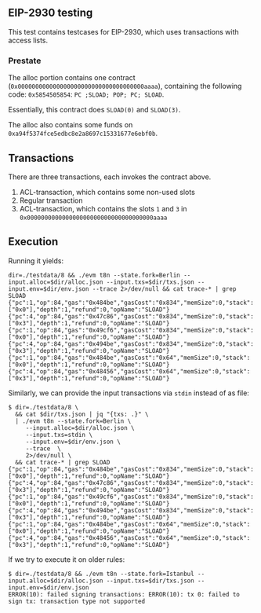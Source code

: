 ## EIP-2930 testing

This test contains testcases for EIP-2930, which uses transactions with access
lists.

### Prestate

The alloc portion contains one
contract (`0x000000000000000000000000000000000000aaaa`), containing the
following code: `0x5854505854`: `PC ;SLOAD; POP; PC; SLOAD`.

Essentially, this contract does `SLOAD(0)` and `SLOAD(3)`.

The alloc also contains some funds
on `0xa94f5374fce5edbc8e2a8697c15331677e6ebf0b`.

## Transactions

There are three transactions, each invokes the contract above.

1. ACL-transaction, which contains some non-used slots
2. Regular transaction
3. ACL-transaction, which contains the slots `1` and `3`
   in `0x000000000000000000000000000000000000aaaa`

## Execution

Running it yields:

```
dir=./testdata/8 && ./evm t8n --state.fork=Berlin --input.alloc=$dir/alloc.json --input.txs=$dir/txs.json --input.env=$dir/env.json --trace 2>/dev/null && cat trace-* | grep SLOAD
{"pc":1,"op":84,"gas":"0x484be","gasCost":"0x834","memSize":0,"stack":["0x0"],"depth":1,"refund":0,"opName":"SLOAD"}
{"pc":4,"op":84,"gas":"0x47c86","gasCost":"0x834","memSize":0,"stack":["0x3"],"depth":1,"refund":0,"opName":"SLOAD"}
{"pc":1,"op":84,"gas":"0x49cf6","gasCost":"0x834","memSize":0,"stack":["0x0"],"depth":1,"refund":0,"opName":"SLOAD"}
{"pc":4,"op":84,"gas":"0x494be","gasCost":"0x834","memSize":0,"stack":["0x3"],"depth":1,"refund":0,"opName":"SLOAD"}
{"pc":1,"op":84,"gas":"0x484be","gasCost":"0x64","memSize":0,"stack":["0x0"],"depth":1,"refund":0,"opName":"SLOAD"}
{"pc":4,"op":84,"gas":"0x48456","gasCost":"0x64","memSize":0,"stack":["0x3"],"depth":1,"refund":0,"opName":"SLOAD"}
```

Similarly, we can provide the input transactions via `stdin` instead of as file:

```
$ dir=./testdata/8 \
  && cat $dir/txs.json | jq "{txs: .}" \
  | ./evm t8n --state.fork=Berlin \
     --input.alloc=$dir/alloc.json \
     --input.txs=stdin \
     --input.env=$dir/env.json \
     --trace  \
     2>/dev/null \
  && cat trace-* | grep SLOAD
{"pc":1,"op":84,"gas":"0x484be","gasCost":"0x834","memSize":0,"stack":["0x0"],"depth":1,"refund":0,"opName":"SLOAD"}
{"pc":4,"op":84,"gas":"0x47c86","gasCost":"0x834","memSize":0,"stack":["0x3"],"depth":1,"refund":0,"opName":"SLOAD"}
{"pc":1,"op":84,"gas":"0x49cf6","gasCost":"0x834","memSize":0,"stack":["0x0"],"depth":1,"refund":0,"opName":"SLOAD"}
{"pc":4,"op":84,"gas":"0x494be","gasCost":"0x834","memSize":0,"stack":["0x3"],"depth":1,"refund":0,"opName":"SLOAD"}
{"pc":1,"op":84,"gas":"0x484be","gasCost":"0x64","memSize":0,"stack":["0x0"],"depth":1,"refund":0,"opName":"SLOAD"}
{"pc":4,"op":84,"gas":"0x48456","gasCost":"0x64","memSize":0,"stack":["0x3"],"depth":1,"refund":0,"opName":"SLOAD"}
```

If we try to execute it on older rules:

```
$ dir=./testdata/8 && ./evm t8n --state.fork=Istanbul --input.alloc=$dir/alloc.json --input.txs=$dir/txs.json --input.env=$dir/env.json 
ERROR(10): failed signing transactions: ERROR(10): tx 0: failed to sign tx: transaction type not supported
```
